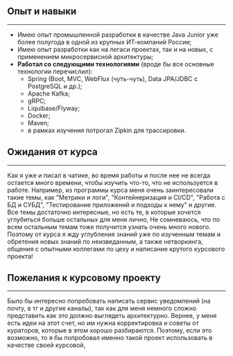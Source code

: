 ## Опыт и навыки
___
- Имею опыт промышленной разработки в качестве Java Junior уже более полугода в одной из крупных ИТ-компаний России;
- Имею опыт разработки как на легаси проектах, так и на новых, с применением микросервисной архитектуры;
- __Работал со следующими технологиями__ (вроде бы все основные технологии перечислил):
  - Spring (Boot, MVC, WebFlux (чуть-чуть), Data JPA/JDBC с PostgreSQL и др.);
  - Apache Kafka;
  - gRPC;
  - Liquibase/Flyway;
  - Docker;
  - Maven;
  - в рамках изучения потрогал Zipkin для трассировки.


## Ожидания от курса
___
Как я уже и писал в чатике, во время работы и после нее не всегда остается много времени, чтобы изучить что-то, 
что не используется в работе. 
Например, из программы курса меня очень заинтересовали такие темы, как "Метрики и логи", "Контейнеризация и CI/CD", 
"Работа с БД и СУБД", "Тестирование приложений и подходы к нему" и другие.
Все темы достаточно интересные, но есть те, в которые хочется углубиться больше остальных для меня лично,
Не сомневаюсь, что по всем остальным темам тоже получится узнать очень много нового. 
Поэтому от курса я жду углубления знаний уже по изученным темам и обретения новых знаний по неизведанным, 
а также нетворкинга, общения с опытными коллегами по цеху и написание крутого курсового проекта!

## Пожелания к курсовому проекту
___
Было бы интересно попробовать написать сервис уведомлений (на почту, в тг и другие каналы), так как для меня немного сложно
представить как это должно выглядеть архитектурно. Вернее, у меня есть идеи на этот счет, но им нужна корректировка и советы от
кураторов, которые в этом хорошо разбираются. Поэтому, если это возможно, то я бы попробовал именно такой проект использовать в качестве
своей курсовой,